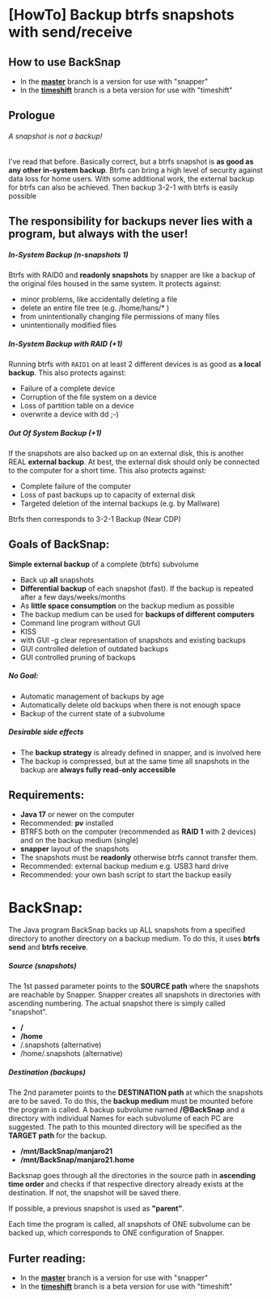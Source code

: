 # [HowTo] Backup btrfs snapshots with send/receive
## How to use BackSnap

* In the **[master](../master/gallery/gallery.md)** branch is a version for use with "snapper"
* In the **[timeshift](../timeshift/gallery/gallery.md)** branch is a beta version for use with "timeshift"

## Prologue
###### A snapshot is not a backup!


I've read that before. Basically correct, but a btrfs snapshot is **as good as any other in-system backup**.
Btrfs can bring a high level of security against data loss for home users.
With some additional work, the external backup for btrfs can also be achieved. Then backup 3-2-1 with btrfs is easily possible

## The responsibility for backups never lies with a program, but always with the user!

##### In-System Backup (n-snapshots 1)
Btrfs with RAID0 and **readonly snapshots** by snapper are like a backup of the original files housed in the same system. It protects against:
* minor problems, like accidentally deleting a file
* delete an entire file tree (e.g. /home/hans/* )
* from unintentionally changing file permissions of many files
* unintentionally modified files

##### In-System Backup with RAID (+1)
Running btrfs with `RAID1` on at least 2 different devices is as good as **a local backup**.
This also protects against:
* Failure of a complete device
* Corruption of the file system on a device
* Loss of partition table on a device
* overwrite a device with dd ;-)

##### Out Of System Backup (+1)
If the snapshots are also backed up on an external disk, this is another REAL **external backup**.
At best, the external disk should only be connected to the computer for a short time. This also protects against:
* Complete failure of the computer
* Loss of past backups up to capacity of external disk
* Targeted deletion of the internal backups (e.g. by Mallware)

Btrfs then corresponds to 3-2-1 Backup (Near CDP)

## Goals of BackSnap:
**Simple external backup** of a complete (btrfs) subvolume

* Back up **all** snapshots
* **Differential backup** of each snapshot (fast). If the backup is repeated after a few days/weeks/months
* As **little space consumption** on the backup medium as possible
* The backup medium can be used for **backups of different computers**
* Command line program without GUI
* KISS
* with GUI -g clear representation of snapshots and existing backups
* GUI controlled deletion of outdated backups
* GUI controlled pruning of backups

##### No Goal:
* Automatic management of backups by age
* Automatically delete old backups when there is not enough space
* Backup of the current state of a subvolume

##### Desirable side effects
* The **backup strategy** is already defined in snapper, and is involved here
* The backup is compressed, but at the same time all snapshots in the backup are **always fully read-only accessible**

## Requirements:
* **Java 17** or newer on the computer
* Recommended: **pv** installed
* BTRFS both on the computer (recommended as **RAID 1** with 2 devices) and on the backup medium (single)
* **snapper** layout of the snapshots 
* The snapshots must be **readonly** otherwise btrfs cannot transfer them.
* Recommended: external backup medium e.g. USB3 hard drive
* Recommended: your own bash script to start the backup easily

# BackSnap:
The Java program BackSnap backs up ALL snapshots from a specified directory to another directory on a
backup medium. To do this, it uses **btrfs send** and **btrfs receive**.

##### Source (snapshots)
The 1st passed parameter points to the **SOURCE path** where the snapshots are reachable by Snapper. Snapper creates all snapshots in directories with ascending numbering. The actual snapshot there is simply called "snapshot".

* **/**
* **/home**
* /.snapshots (alternative)
* /home/.snapshots (alternative)

##### Destination (backups)
The 2nd parameter points to the **DESTINATION path** at which the snapshots are to be saved. To do this, the **backup medium** must be mounted before the program is called. A backup subvolume named **/@BackSnap** and a directory with individual Names for each subvolume of each PC are suggested. The path to this mounted directory will be specified as the **TARGET path** for the backup.

* **/mnt/BackSnap/manjaro21**
* **/mnt/BackSnap/manjaro21.home** 

Backsnap goes through all the directories in the source path in **ascending time order** and checks if that respective directory already exists at the destination. If not, the snapshot will be saved there. 

If possible, a previous snapshot is used as **"parent"**.

Each time the program is called, all snapshots of ONE subvolume can be backed up, which corresponds to ONE configuration of Snapper.

## Furter reading:
* In the **[master](../master/gallery/gallery.md)** branch is a version for use with "snapper"
* In the **[timeshift](../timeshift/gallery/gallery.md)** branch is a beta version for use with "timeshift"
